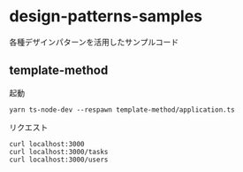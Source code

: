 # design-patterns-samples

各種デザインパターンを活用したサンプルコード

## template-method

起動

```console
yarn ts-node-dev --respawn template-method/application.ts
```

リクエスト

```console
curl localhost:3000
curl localhost:3000/tasks
curl localhost:3000/users
```
